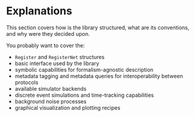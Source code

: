 # Explanations

This section covers how is the library structured, what are its conventions, and why were they decided upon.

You probably want to cover the:
- `Register` and `RegisterNet` structures
- basic interface used by the library
- symbolic capabilities for formalism-agnostic description
- metadata tagging and metadata queries for interoperability between protocols
- available simulator backends
- discrete event simulations and time-tracking capabilities
- background noise processes
- graphical visualization and plotting recipes

